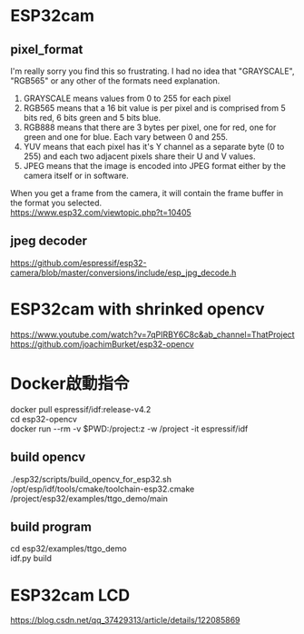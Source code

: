 # ESP32cam
## pixel_format  
I'm really sorry you find this so frustrating. I had no idea that "GRAYSCALE", "RGB565" or any other of the formats need explanation.
1. GRAYSCALE means values from 0 to 255 for each pixel
2. RGB565 means that a 16 bit value is per pixel and is comprised from 5 bits red, 6 bits green and 5 bits blue.
3. RGB888 means that there are 3 bytes per pixel, one for red, one for green and one for blue. Each vary between 0 and 255.
4. YUV means that each pixel has it's Y channel as a separate byte (0 to 255) and each two adjacent pixels share their U and V values.
6. JPEG means that the image is encoded into JPEG format either by the camera itself or in software.  

When you get a frame from the camera, it will contain the frame buffer in the format you selected.  
https://www.esp32.com/viewtopic.php?t=10405  

## jpeg decoder  
https://github.com/espressif/esp32-camera/blob/master/conversions/include/esp_jpg_decode.h 

# ESP32cam with shrinked opencv 
https://www.youtube.com/watch?v=7qPIRBY6C8c&ab_channel=ThatProject  
https://github.com/joachimBurket/esp32-opencv 

# Docker啟動指令  
docker pull espressif/idf:release-v4.2  
cd esp32-opencv  
docker run --rm -v $PWD:/project:z -w /project -it espressif/idf  
## build opencv  
./esp32/scripts/build_opencv_for_esp32.sh /opt/esp/idf/tools/cmake/toolchain-esp32.cmake /project/esp32/examples/ttgo_demo/main  
## build program  
cd esp32/examples/ttgo_demo  
idf.py build  

# ESP32cam LCD  
https://blog.csdn.net/qq_37429313/article/details/122085869
